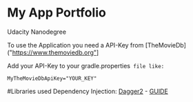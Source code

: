 # My App Portfolio
Udacity Nanodegree

To use the Application you need a API-Key from [TheMovieDb]("https://www.themoviedb.org"]

Add your API-Key to your gradle.properties` file like:`

`MyTheMovieDbApiKey="YOUR_KEY"`


#Libraries used
Dependency Injection: [Dagger2](https://github.com/google/dagger) - [GUIDE](https://guides.codepath.com/android/Dependency-Injection-with-Dagger-2)
